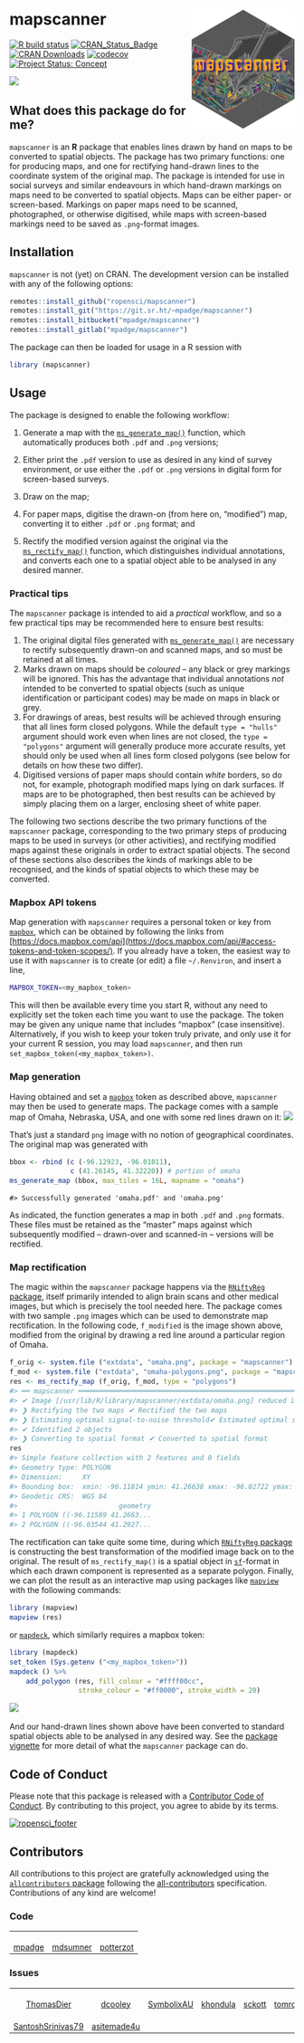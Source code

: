 <!-- README.md is generated from README.Rmd. Please edit that file -->

# mapscanner <a href='https://docs.ropensci.org/mapscanner/'><img src='man/figures/mapscanner.png' align="right" height=210 width=182/></a>

<!-- badges: start -->

[![R build
status](https://github.com/ropensci/mapscanner/workflows/R-CMD-check/badge.svg)](https://github.com/ropensci/mapscanner/actions?query=workflow%3AR-CMD-check)
[![CRAN_Status_Badge](https://www.r-pkg.org/badges/version/mapscanner)](https://cran.r-project.org/web/packages/mapscanner/)
[![CRAN
Downloads](https://cranlogs.r-pkg.org/badges/grand-total/mapscanner?color=orange)](https://cran.r-project.org/package=mapscanner)
[![codecov](https://codecov.io/gh/ropensci/mapscanner/branch/master/graph/badge.svg)](https://app.codecov.io/gh/ropensci/mapscanner)
[![Project Status:
Concept](https://www.repostatus.org/badges/latest/active.svg)](https://www.repostatus.org/#active)

[![](https://badges.ropensci.org/330_status.svg)](https://github.com/ropensci/software-review/issues/330)

<!-- badges: end -->

## What does this package do for me?

`mapscanner` is an **R** package that enables lines drawn by hand on
maps to be converted to spatial objects. The package has two primary
functions: one for producing maps, and one for rectifying hand-drawn
lines to the coordinate system of the original map. The package is
intended for use in social surveys and similar endeavours in which
hand-drawn markings on maps need to be converted to spatial objects.
Maps can be either paper- or screen-based. Markings on paper maps need
to be scanned, photographed, or otherwise digitised, while maps with
screen-based markings need to be saved as `.png`-format images.

## Installation

`mapscanner` is not (yet) on CRAN. The development version can be
installed with any of the following options:

``` r
remotes::install_github("ropensci/mapscanner")
remotes::install_git("https://git.sr.ht/~mpadge/mapscanner")
remotes::install_bitbucket("mpadge/mapscanner")
remotes::install_gitlab("mpadge/mapscanner")
```

The package can then be loaded for usage in a R session with

``` r
library (mapscanner)
```

## Usage

The package is designed to enable the following workflow:

1.  Generate a map with the
    [`ms_generate_map()`](https://docs.ropensci.org/mapscanner/reference/ms_generate_map.html)
    function, which automatically produces both `.pdf` and `.png`
    versions;

2.  Either print the `.pdf` version to use as desired in any kind of
    survey environment, or use either the `.pdf` or `.png` versions in
    digital form for screen-based surveys.

3.  Draw on the map;

4.  For paper maps, digitise the drawn-on (from here on, “modified”)
    map, converting it to either `.pdf` or `.png` format; and

5.  Rectify the modified version against the original via the
    [`ms_rectify_map()`](https://docs.ropensci.org/mapscanner/reference/ms_rectify_map.html)
    function, which distinguishes individual annotations, and converts
    each one to a spatial object able to be analysed in any desired
    manner.

### Practical tips

The `mapscanner` package is intended to aid a *practical* workflow, and
so a few practical tips may be recommended here to ensure best results:

1.  The original digital files generated with
    [`ms_generate_map()`](https://docs.ropensci.org/mapscanner/reference/ms_generate_map.html)
    are necessary to rectify subsequently drawn-on and scanned maps, and
    so must be retained at all times.
2.  Marks drawn on maps should be *coloured* – any black or grey
    markings will be ignored. This has the advantage that individual
    annotations *not* intended to be converted to spatial objects (such
    as unique identification or participant codes) may be made on maps
    in black or grey.
3.  For drawings of areas, best results will be achieved through
    ensuring that all lines form closed polygons. While the default
    `type = "hulls"` argument should work even when lines are not
    closed, the `type = "polygons"` argument will generally produce more
    accurate results, yet should only be used when all lines form closed
    polygons (see below for details on how these two differ).
4.  Digitised versions of paper maps should contain *white* borders, so
    do not, for example, photograph modified maps lying on dark
    surfaces. If maps are to be photographed, then best results can be
    achieved by simply placing them on a larger, enclosing sheet of
    white paper.

The following two sections describe the two primary functions of the
`mapscanner` package, corresponding to the two primary steps of
producing maps to be used in surveys (or other activities), and
rectifying modified maps against these originals in order to extract
spatial objects. The second of these sections also describes the kinds
of markings able to be recognised, and the kinds of spatial objects to
which these may be converted.

### Mapbox API tokens

Map generation with `mapscanner` requires a personal token or key from
[`mapbox`](https://www.mapbox.com/), which can be obtained by following
the links from
[https://docs.mapbox.com/api](https://docs.mapbox.com/api/#access-tokens-and-token-scopes/).
If you already have a token, the easiest way to use it with `mapscanner`
is to create (or edit) a file `~/.Renviron`, and insert a line,

``` bash
MAPBOX_TOKEN=<my_mapbox_token>
```

This will then be available every time you start R, without any need to
explicitly set the token each time you want to use the package. The
token may be given any unique name that includes “mapbox” (case
insensitive). Alternatively, if you wish to keep your token truly
private, and only use it for your current R session, you may load
`mapscanner`, and then run `set_mapbox_token(<my_mapbox_token>)`.

### Map generation

Having obtained and set a [`mapbox`](https://www.mapbox.com/) token as
described above, `mapscanner` may then be used to generate maps. The
package comes with a sample map of Omaha, Nebraska, USA, and one with
some red lines drawn on it: ![](./man/figures/omaha-polygons.png)

That’s just a standard `png` image with no notion of geographical
coordinates. The original map was generated with

``` r
bbox <- rbind (c (-96.12923, -96.01011),
               c (41.26145, 41.32220)) # portion of omaha
ms_generate_map (bbox, max_tiles = 16L, mapname = "omaha")
```

    #> Successfully generated 'omaha.pdf' and 'omaha.png'

As indicated, the function generates a map in both `.pdf` and `.png`
formats. These files must be retained as the “master” maps against which
subsequently modified – drawn-over and scanned-in – versions will be
rectified.

### Map rectification

The magic within the `mapscanner` package happens via the [`RNiftyReg`
package](https://github.com/jonclayden/RNiftyReg), itself primarily
intended to align brain scans and other medical images, but which is
precisely the tool needed here. The package comes with two sample `.png`
images which can be used to demonstrate map rectification. In the
following code, `f_modified` is the image shown above, modified from the
original by drawing a red line around a particular region of Omaha.

``` r
f_orig <- system.file ("extdata", "omaha.png", package = "mapscanner")
f_mod <- system.file ("extdata", "omaha-polygons.png", package = "mapscanner")
res <- ms_rectify_map (f_orig, f_mod, type = "polygons")
#> ══ mapscanner ════════════════════════════════════════════════════════════════════════════════════════════════════════════════════════════════════════════════════════════════════════════════════════════════════════════════════════════════
#> ✔ Image [/usr/lib/R/library/mapscanner/extdata/omaha.png] reduced in size by factor of 2
#> ❯ Rectifying the two maps ✔ Rectified the two maps  
#> ❯ Estimating optimal signal-to-noise threshold✔ Estimated optimal signal-to-noise threshold
#> ✔ Identified 2 objects
#> ❯ Converting to spatial format ✔ Converted to spatial format
res
#> Simple feature collection with 2 features and 0 fields
#> Geometry type: POLYGON
#> Dimension:     XY
#> Bounding box:  xmin: -96.11814 ymin: 41.26638 xmax: -96.02722 ymax: 41.30109
#> Geodetic CRS:  WGS 84
#>                         geometry
#> 1 POLYGON ((-96.11589 41.2663...
#> 2 POLYGON ((-96.03544 41.2927...
```

The rectification can take quite some time, during which [`RNiftyReg`
package](https://github.com/jonclayden/RNiftyReg) is constructing the
best transformation of the modified image back on to the original. The
result of `ms_rectify_map()` is a spatial object in
[`sf`](https://cran.r-project.org/package=sf)-format in which each drawn
component is represented as a separate polygon. Finally, we can plot the
result as an interactive map using packages like
[`mapview`](https://github.com/r-spatial/mapview) with the following
commands:

``` r
library (mapview)
mapview (res)
```

or [`mapdeck`](https://github.com/symbolixAU/mapdeck), which similarly
requires a mapbox token:

``` r
library (mapdeck)
set_token (Sys.getenv ("<my_mapbox_token>"))
mapdeck () %>%
    add_polygon (res, fill_colour = "#ffff00cc",
                 stroke_colour = "#ff0000", stroke_width = 20)
```

![](./man/figures/leaflet-1.png)

And our hand-drawn lines shown above have been converted to standard
spatial objects able to be analysed in any desired way. See the [package
vignette](https://docs.ropensci.org/mapscanner/articles/mapscanner.html)
for more detail of what the `mapscanner` package can do.

## Code of Conduct

Please note that this package is released with a [Contributor Code of
Conduct](https://ropensci.org/code-of-conduct/). By contributing to this
project, you agree to abide by its terms.

[![ropensci_footer](https://ropensci.org/public_images/ropensci_footer.png)](https://ropensci.org)

## Contributors

<!-- ALL-CONTRIBUTORS-LIST:START - Do not remove or modify this section -->
<!-- prettier-ignore-start -->
<!-- markdownlint-disable -->

All contributions to this project are gratefully acknowledged using the
[`allcontributors`
package](https://github.com/ropenscilabs/allcontributors) following the
[all-contributors](https://allcontributors.org/) specification.
Contributions of any kind are welcome!

### Code

<table>
<tr>
<td align="center">
<a href="https://github.com/mpadge">
<img src="https://avatars1.githubusercontent.com/u/6697851?v=4" width="100px;" alt=""/>
</a><br>
<a href="https://github.com/ropensci/mapscanner/commits?author=mpadge">mpadge</a>
</td>
<td align="center">
<a href="https://github.com/mdsumner">
<img src="https://avatars2.githubusercontent.com/u/4107631?v=4" width="100px;" alt=""/>
</a><br>
<a href="https://github.com/ropensci/mapscanner/commits?author=mdsumner">mdsumner</a>
</td>
<td align="center">
<a href="https://github.com/potterzot">
<img src="https://avatars0.githubusercontent.com/u/477294?v=4" width="100px;" alt=""/>
</a><br>
<a href="https://github.com/ropensci/mapscanner/commits?author=potterzot">potterzot</a>
</td>
</tr>
</table>

### Issues

<table>
<tr>
<td align="center">
<a href="https://github.com/ThomasDier">
<img src="https://avatars0.githubusercontent.com/u/42271539?u=4194553fedeadf5bf3a23efcc829dfd51615b549&v=4" width="100px;" alt=""/>
</a><br>
<a href="https://github.com/ropensci/mapscanner/issues?q=is%3Aissue+author%3AThomasDier">ThomasDier</a>
</td>
<td align="center">
<a href="https://github.com/dcooley">
<img src="https://avatars0.githubusercontent.com/u/8093396?u=2c8d9162f246d90d433034d212b29a19e0f245c1&v=4" width="100px;" alt=""/>
</a><br>
<a href="https://github.com/ropensci/mapscanner/issues?q=is%3Aissue+author%3Adcooley">dcooley</a>
</td>
<td align="center">
<a href="https://github.com/SymbolixAU">
<img src="https://avatars2.githubusercontent.com/u/18344164?u=022e0d3bdcca3e224021bae842672bda12b599df&v=4" width="100px;" alt=""/>
</a><br>
<a href="https://github.com/ropensci/mapscanner/issues?q=is%3Aissue+author%3ASymbolixAU">SymbolixAU</a>
</td>
<td align="center">
<a href="https://github.com/khondula">
<img src="https://avatars3.githubusercontent.com/u/6106733?u=91bac57101b4e8047b2a96b8ad67437cc32e6144&v=4" width="100px;" alt=""/>
</a><br>
<a href="https://github.com/ropensci/mapscanner/issues?q=is%3Aissue+author%3Akhondula">khondula</a>
</td>
<td align="center">
<a href="https://github.com/sckott">
<img src="https://avatars0.githubusercontent.com/u/577668?u=c54eb1ce08ff22365e094559a109a12437bdca40&v=4" width="100px;" alt=""/>
</a><br>
<a href="https://github.com/ropensci/mapscanner/issues?q=is%3Aissue+author%3Asckott">sckott</a>
</td>
<td align="center">
<a href="https://github.com/tomroh">
<img src="https://avatars1.githubusercontent.com/u/6668593?u=9e585864a75453fb972c50d461f58aae35d65fac&v=4" width="100px;" alt=""/>
</a><br>
<a href="https://github.com/ropensci/mapscanner/issues?q=is%3Aissue+author%3Atomroh">tomroh</a>
</td>
<td align="center">
<a href="https://github.com/stefaniebutland">
<img src="https://avatars1.githubusercontent.com/u/11927811?u=ea2b36cbdc6c1d4b5cd9231b397c03998d730626&v=4" width="100px;" alt=""/>
</a><br>
<a href="https://github.com/ropensci/mapscanner/issues?q=is%3Aissue+author%3Astefaniebutland">stefaniebutland</a>
</td>
</tr>
<tr>
<td align="center">
<a href="https://github.com/SantoshSrinivas79">
<img src="https://avatars0.githubusercontent.com/u/1036163?v=4" width="100px;" alt=""/>
</a><br>
<a href="https://github.com/ropensci/mapscanner/issues?q=is%3Aissue+author%3ASantoshSrinivas79">SantoshSrinivas79</a>
</td>
<td align="center">
<a href="https://github.com/asitemade4u">
<img src="https://avatars0.githubusercontent.com/u/11460106?u=2d81ef9fbaa1ebcd7b9bcf65cd4894e85850d68e&v=4" width="100px;" alt=""/>
</a><br>
<a href="https://github.com/ropensci/mapscanner/issues?q=is%3Aissue+author%3Aasitemade4u">asitemade4u</a>
</td>
</tr>
</table>
<!-- markdownlint-enable -->
<!-- prettier-ignore-end -->
<!-- ALL-CONTRIBUTORS-LIST:END -->
